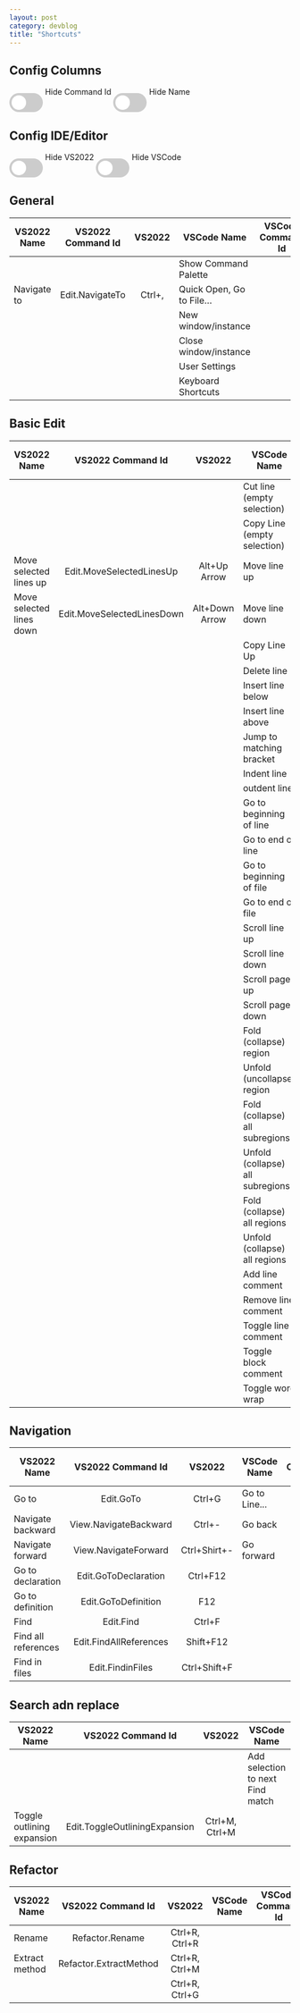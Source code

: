 ```yaml
---
layout: post
category: devblog
title: "Shortcuts"
---
```


<style>
  /* .main-content {
    padding: 3rem 0rem;
  } */

  .hide-com {
      display: none;
  }

  .hide-name {
      display: none;
  }

.switch {
  position: relative;
  display: inline-block;
  width: 60px;
  height: 34px;
}

.switch input { 
  opacity: 0;
  width: 0;
  height: 0;
}

.slider {
  position: absolute;
  cursor: pointer;
  top: 0;
  left: 0;
  right: 0;
  bottom: 0;
  background-color: #ccc;
  -webkit-transition: .4s;
  transition: .4s;
}

.slider:before {
  position: absolute;
  content: "";
  height: 26px;
  width: 26px;
  left: 4px;
  bottom: 4px;
  background-color: white;
  -webkit-transition: .4s;
  transition: .4s;
}

input:checked + .slider {
  background-color: #2196F3;
}

input:focus + .slider {
  box-shadow: 0 0 1px #2196F3;
}

input:checked + .slider:before {
  -webkit-transform: translateX(26px);
  -ms-transform: translateX(26px);
  transform: translateX(26px);
}

/* Rounded sliders */
.slider.round {
  border-radius: 34px;
}

.slider.round:before {
  border-radius: 50%;
}
</style>

## Config Columns 
<label class="switch">
  <input id="com-switch" type="checkbox" />
  <span class="slider round"></span>
</label> Hide Command Id

<label class="switch">
  <input id="name-switch" type="checkbox" />
  <span class="slider round"></span>
</label> Hide Name

## Config IDE/Editor

<label class="switch">
  <input id="ide-vs2022" type="checkbox" value="true" />
  <span class="slider round"></span>
</label> Hide VS2022

<label class="switch">
  <input id="ide-vscode" type="checkbox" value="true" />
  <span class="slider round"></span>
</label> Hide VSCode

<div id="tables"></div>

## General

| VS2022 Name   | VS2022 Command Id | VS2022            | VSCode Name               | VSCode Command Id | VSCode                |
| ------------- |:-----------------:|:-----------------:| ------------------------- | ----------------- |:---------------------:|
|               |                   |                   | Show Command Palette      |                   | Ctrl+Shift+P or F1    |
| Navigate to   | Edit.NavigateTo   | Ctrl+,            | Quick Open, Go to File…   |                   | Ctrl+P                |
|               |                   |                   | New window/instance       |                   | Ctrl+Shift+N          |
|               |                   |                   | Close window/instance     |                   | Ctrl+Shift+W          |
|               |                   |                   | User Settings             |                   | Ctrl+,                |
|               |                   |                   | Keyboard Shortcuts        |                   | Ctrl+K Ctrl+S         |

## Basic Edit

| VS2022 Name                   | VS2022 Command Id             | VS2022            | VSCode Name                       | VSCode Command Id | VSCode                |
| ----------------------------- |:-----------------------------:|:-----------------:| --------------------------------- | ----------------- |:---------------------:|
|                               |                               |                   | Cut line (empty selection)        |                   | Ctrl+X                |
|                               |                               |                   | Copy Line (empty selection)       |                   | Ctrl+C                |
| Move selected lines up        | Edit.MoveSelectedLinesUp      | Alt+Up Arrow      | Move line up                      |                   | Alt+Up Arrow          |
| Move selected lines down      | Edit.MoveSelectedLinesDown    | Alt+Down Arrow    | Move line down                    |                   | Alt+Down Arrow        |
|                               |                               |                   | Copy Line Up                      |                   | Shift+Alt+Up Arrow    |
|                               |                               |                   | Delete line                       |                   | Ctrl+Shift+K          |
|                               |                               |                   | Insert line below                 |                   | Ctrl+Enter            |
|                               |                               |                   | Insert line above                 |                   | Ctrl+Shift+Enter      |
|                               |                               |                   | Jump to matching bracket          |                   | Ctrl+Shift+\          |
|                               |                               |                   | Indent line                       |                   | Ctrl+]                |
|                               |                               |                   | outdent line                      |                   | Ctrl+[                |
|                               |                               |                   | Go to beginning of line           |                   | Home                  |
|                               |                               |                   | Go to end of line                 |                   | End                   |
|                               |                               |                   | Go to beginning of file           |                   | Ctrl+Home             |
|                               |                               |                   | Go to end of file                 |                   | Ctrl+End              |
|                               |                               |                   | Scroll line up                    |                   | Ctrl+Up Arrow         |
|                               |                               |                   | Scroll line down                  |                   | Ctrl+Down Arrow       |
|                               |                               |                   | Scroll page up                    |                   | Alt+PgUp              |
|                               |                               |                   | Scroll page down                  |                   | Alt+PgDown            |
|                               |                               |                   | Fold (collapse) region            |                   | Ctrl+Shift+[          |
|                               |                               |                   | Unfold (uncollapse) region        |                   | Ctrl+Shift+]          |
|                               |                               |                   | Fold (collapse) all subregions    |                   | Ctrl+K, Ctrl+[        |
|                               |                               |                   | Unfold (collapse) all subregions  |                   | Ctrl+K, Ctrl+]        |
|                               |                               |                   | Fold (collapse) all regions       |                   | Ctrl+K, Ctrl+0        |
|                               |                               |                   | Unfold (collapse) all regions     |                   | Ctrl+K, Ctrl+J        |
|                               |                               |                   | Add line comment                  |                   | Ctrl+K, Ctrl+C        |
|                               |                               |                   | Remove line comment               |                   | Ctrl+K, Ctrl+U        |
|                               |                               |                   | Toggle line comment               |                   | Ctrl+/                |
|                               |                               |                   | Toggle block comment              |                   | Shift+Alt+A           |
|                               |                               |                   | Toggle word wrap                  |                   | Alt+Z                 |

## Navigation

| VS2022 Name                   | VS2022 Command Id             | VS2022            | VSCode Name                       | VSCode Command Id | VSCode    |
| ----------------------------- |:-----------------------------:|:-----------------:| --------------------------------- |:-----------------:|:---------:|
| Go to                         | Edit.GoTo                     | Ctrl+G            | Go to Line...                     |                   | Ctrl+G    |
| Navigate backward             | View.NavigateBackward         | Ctrl+-            | Go back                           |                   | Alt+Left  |
| Navigate forward              | View.NavigateForward          | Ctrl+Shirt+-      | Go forward                        |                   | Alt+Right |
| Go to declaration             | Edit.GoToDeclaration          | Ctrl+F12          |                                   |                   |           |
| Go to definition              | Edit.GoToDefinition           | F12               |                                   |                   |           |
| Find                          | Edit.Find                     | Ctrl+F            |                                   |                   |           |
| Find all references           | Edit.FindAllReferences        | Shift+F12         |                                   |                   |           |
| Find in files                 | Edit.FindinFiles              | Ctrl+Shift+F      |                                   |                   |           |

## Search adn replace

| VS2022 Name                   | VS2022 Command Id             | VS2022            | VSCode Name                       | VSCode    |
| ----------------------------- |:-----------------------------:|:-----------------:| --------------------------------- |:---------:|
|                               |                               |                   | Add selection to next Find match  | Ctrl+D    |
| Toggle outlining expansion    | Edit.ToggleOutliningExpansion | Ctrl+M, Ctrl+M    |                                   |           |

## Refactor

| VS2022 Name                   | VS2022 Command Id             | VS2022            | VSCode Name                       | VSCode Command Id | VSCode    |
| ----------------------------- |:-----------------------------:|:-----------------:| --------------------------------- | ----------------- |:---------:|
| Rename                        | Refactor.Rename               | Ctrl+R, Ctrl+R    |                                   |                   |           |
| Extract method                | Refactor.ExtractMethod        | Ctrl+R, Ctrl+M    |                                   |                   |           |
|                               |                               | Ctrl+R, Ctrl+G    |                                   |                   |           |

<script src="/assets/scripts/shortcuts-data.js" />